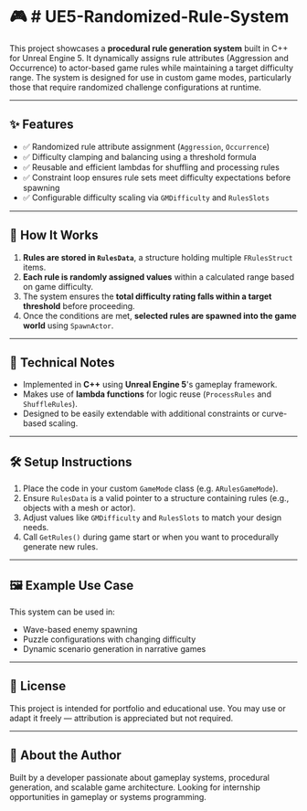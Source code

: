 
# 🎮 # UE5-Randomized-Rule-System

This project showcases a **procedural rule generation system** built in C++ for Unreal Engine 5. It dynamically assigns rule attributes (Aggression and Occurrence) to actor-based game rules while maintaining a target difficulty range. The system is designed for use in custom game modes, particularly those that require randomized challenge configurations at runtime.

---

## ✨ Features

- ✅ Randomized rule attribute assignment (`Aggression`, `Occurrence`)
- ✅ Difficulty clamping and balancing using a threshold formula
- ✅ Reusable and efficient lambdas for shuffling and processing rules
- ✅ Constraint loop ensures rule sets meet difficulty expectations before spawning
- ✅ Configurable difficulty scaling via `GMDifficulty` and `RulesSlots`

---

## 🔧 How It Works

1. **Rules are stored in `RulesData`**, a structure holding multiple `FRulesStruct` items.
2. **Each rule is randomly assigned values** within a calculated range based on game difficulty.
3. The system ensures the **total difficulty rating falls within a target threshold** before proceeding.
4. Once the conditions are met, **selected rules are spawned into the game world** using `SpawnActor`.

---

## 🧠 Technical Notes

- Implemented in **C++** using **Unreal Engine 5**'s gameplay framework.
- Makes use of **lambda functions** for logic reuse (`ProcessRules` and `ShuffleRules`).
- Designed to be easily extendable with additional constraints or curve-based scaling.

---

## 🛠️ Setup Instructions

1. Place the code in your custom `GameMode` class (e.g. `ARulesGameMode`).
2. Ensure `RulesData` is a valid pointer to a structure containing rules (e.g., objects with a mesh or actor).
3. Adjust values like `GMDifficulty` and `RulesSlots` to match your design needs.
4. Call `GetRules()` during game start or when you want to procedurally generate new rules.

---

## 🖼️ Example Use Case

This system can be used in:
- Wave-based enemy spawning
- Puzzle configurations with changing difficulty
- Dynamic scenario generation in narrative games

---

## 📄 License

This project is intended for portfolio and educational use. You may use or adapt it freely — attribution is appreciated but not required.

---

## 🙋 About the Author

Built by a developer passionate about gameplay systems, procedural generation, and scalable game architecture. Looking for internship opportunities in gameplay or systems programming.
